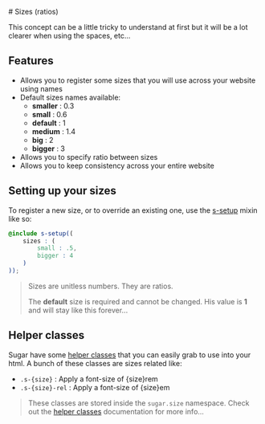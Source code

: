 # Sizes (ratios)

This concept can be a little tricky to understand at first but it will be a lot clearer when using the spaces, etc...

## Features

- Allows you to register some sizes that you will use across your website using names
- Default sizes names available:
	- **smaller** : 0.3
	- **small** : 0.6
	- **default** : 1
	- **medium** : 1.4
	- **big** : 2
	- **bigger** : 3
- Allows you to specify ratio between sizes
- Allows you to keep consistency across your entire website

## Setting up your sizes

To register a new size, or to override an existing one, use the [s-setup](../src/sass/core/mixins/_s-setup.md) mixin like so:

```scss
@include s-setup((
	sizes : (
		small : .5,
		bigger : 4
	)
));
```

> Sizes are unitless numbers. They are ratios.
>
> The **default** size is required and cannot be changed. His value is **1** and will stay like this forever...

## Helper classes

Sugar have some [helper classes](helper-classes.md) that you can easily grab to use into your html. A bunch of these classes are sizes related like:

- ```.s-{size}``` : Apply a font-size of {size}rem
- ```.s-{size}-rel``` : Apply a font-size of {size}em

> These classes are stored inside the ```sugar.size``` namespace. Check out the [helper classes](helper-classes.md) documentation for more info...
